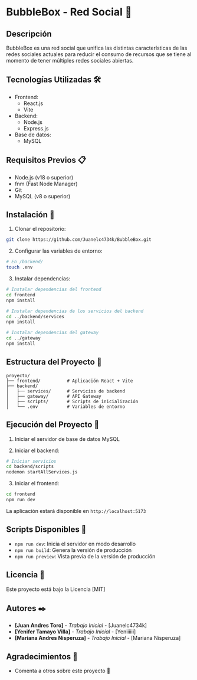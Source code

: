 # BubbleBox - Red Social 🫧

## Descripción
BubbleBox es una red social que unifica las distintas características de las redes sociales actuales para reducir el consumo de recursos que se tiene al momento de tener múltiples redes sociales abiertas.

## Tecnologías Utilizadas 🛠️
- Frontend:
  - React.js
  - Vite
- Backend:
  - Node.js
  - Express.js
- Base de datos:
  - MySQL

## Requisitos Previos 📋
- Node.js (v18 o superior)
- fnm (Fast Node Manager)
- Git
- MySQL (v8 o superior)

## Instalación 🚀

1. Clonar el repositorio:
```bash
git clone https://github.com/Juanelc4734k/BubbleBox.git
```

2. Configurar las variables de entorno:
```bash
# En /backend/
touch .env
```

3. Instalar dependencias:
```bash
# Instalar dependencias del frontend
cd frontend
npm install

# Instalar dependencias de los servicios del backend
cd ../backend/services
npm install

# Instalar dependencias del gateway
cd ../gateway
npm install
```

## Estructura del Proyecto 📁
```
proyecto/
├── frontend/          # Aplicación React + Vite
├── backend/
│   ├── services/      # Servicios de backend
│   ├── gateway/       # API Gateway
│   ├── scripts/       # Scripts de inicialización
│   └── .env           # Variables de entorno
```

## Ejecución del Proyecto 🔧
1. Iniciar el servidor de base de datos MySQL

2. Iniciar el backend:
```bash
# Iniciar servicios
cd backend/scripts
nodemon startAllServices.js
```

3. Iniciar el frontend:
```bash
cd frontend
npm run dev
```

La aplicación estará disponible en `http://localhost:5173`

## Scripts Disponibles 📜
- `npm run dev`: Inicia el servidor en modo desarrollo
- `npm run build`: Genera la versión de producción
- `npm run preview`: Vista previa de la versión de producción

## Licencia 📄
Este proyecto está bajo la Licencia [MIT]

## Autores ✒️
* **[Juan Andres Toro]** - *Trabajo Inicial* - [Juanelc4734k]
* **[Yenifer Tamayo Villa]** - *Trabajo Inicial* - [Yeniiiiii]
* **[Mariana Andres Nisperuza]** - *Trabajo Inicial* - [Mariana Nisperuza]

## Agradecimientos 🎁
* Comenta a otros sobre este proyecto 📢
```
